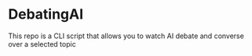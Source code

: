 # DebatingAI
This repo is a CLI script that allows you to watch AI debate and converse over a selected topic
